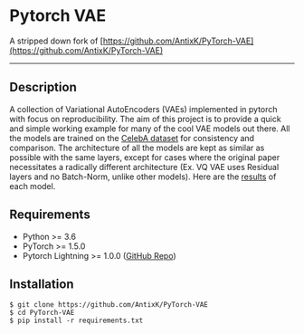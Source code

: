 # Pytorch VAE

A stripped down fork of [https://github.com/AntixK/PyTorch-VAE](https://github.com/AntixK/PyTorch-VAE)

---

## Description

A collection of Variational AutoEncoders (VAEs) implemented in pytorch with focus on reproducibility. The aim of this project is to provide
a quick and simple working example for many of the cool VAE models out there. All the models are trained on the [CelebA dataset](http://mmlab.ie.cuhk.edu.hk/projects/CelebA.html)
for consistency and comparison. The architecture of all the models are kept as similar as possible with the same layers, except for cases where the original paper necessitates 
a radically different architecture (Ex. VQ VAE uses Residual layers and no Batch-Norm, unlike other models).
Here are the [results](https://github.com/AntixK/PyTorch-VAE/blob/master/README.md#--results) of each model.

## Requirements
- Python >= 3.6
- PyTorch >= 1.5.0
- Pytorch Lightning >= 1.0.0 ([GitHub Repo](https://github.com/PyTorchLightning/pytorch-lightning/tree/deb1581e26b7547baf876b7a94361e60bb200d32))

## Installation
```
$ git clone https://github.com/AntixK/PyTorch-VAE
$ cd PyTorch-VAE
$ pip install -r requirements.txt
```
